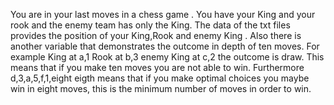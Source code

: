 You are in  your last moves in a chess game . You have your King and your rook and the enemy team has only the King. The data of the txt files provides the position of your King,Rook and enemy King . Also there is another variable  that demonstrates the outcome in depth of ten moves. For example King at a,1  Rook at b,3  enemy King at c,2 the outcome is draw. This means that if you make ten moves you are not able to win. Furthermore d,3,a,5,f,1,eight eigth means that if you make optimal choices you maybe win in eight moves, this is the minimum number of moves in order to  win.
